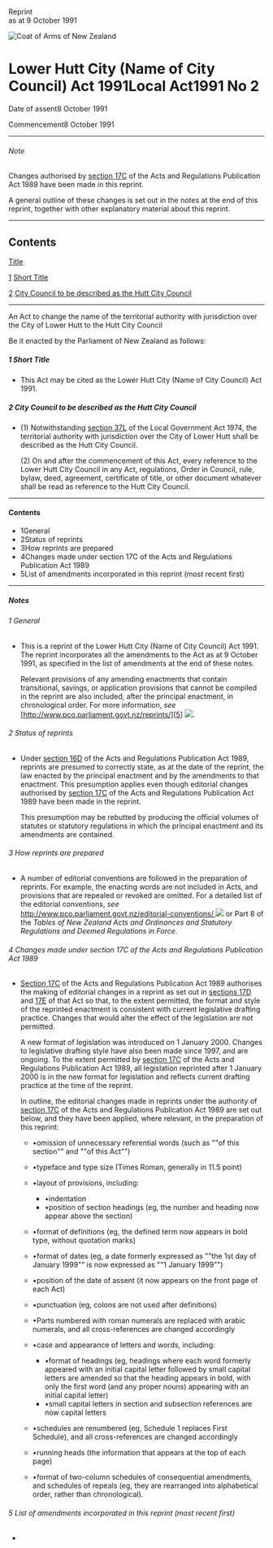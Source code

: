 Reprint  
as at 9 October 1991

![Coat of Arms of New Zealand](/images/leg-crest.jpg)

# Lower Hutt City (Name of City Council) Act 1991Local Act1991 No 2

Date of assent8 October 1991

Commencement8 October 1991

---

###### Note

Changes authorised by [section 17C][0] of the Acts and Regulations Publication Act 1989 have been made in this reprint.

A general outline of these changes is set out in the notes at the end of this reprint, together with other explanatory material about this reprint.

---

## Contents

[Title][1]

[1][2] [Short Title][2]

[2][3] [City Council to be described as the Hutt City Council][3]

---

An Act to change the name of the territorial authority with jurisdiction over the City of Lower Hutt to the Hutt City Council

Be it enacted by the Parliament of New Zealand as follows:

##### 1 Short Title
    
*   This Act may be cited as the Lower Hutt City (Name of City Council) Act 1991\.

##### 2 City Council to be described as the Hutt City Council
    
*   (1) Notwithstanding [section 37L][4] of the Local Government Act 1974, the territorial authority with jurisdiction over the City of Lower Hutt shall be described as the Hutt City Council.
    
    (2) On and after the commencement of this Act, every reference to the Lower Hutt City Council in any Act, regulations, Order in Council, rule, bylaw, deed, agreement, certificate of title, or other document whatever shall be read as reference to the Hutt City Council.

---

#### Contents
    
*   1General
*   2Status of reprints
*   3How reprints are prepared
*   4Changes made under section 17C of the Acts and Regulations Publication Act 1989
*   5List of amendments incorporated in this reprint (most recent first)

---

##### Notes

###### 1 General
    
*   This is a reprint of the Lower Hutt City (Name of City Council) Act 1991\. The reprint incorporates all the amendments to the Act as at 9 October 1991, as specified in the list of amendments at the end of these notes.
    
    Relevant provisions of any amending enactments that contain transitional, savings, or application provisions that cannot be compiled in the reprint are also included, after the principal enactment, in chronological order. For more information, _see_ [http://www.pco.parliament.govt.nz/reprints/][5] ![](/images/external_link.gif).

###### 2 Status of reprints
    
*   Under [section 16D][6] of the Acts and Regulations Publication Act 1989, reprints are presumed to correctly state, as at the date of the reprint, the law enacted by the principal enactment and by the amendments to that enactment. This presumption applies even though editorial changes authorised by [section 17C][0] of the Acts and Regulations Publication Act 1989 have been made in the reprint.
    
    This presumption may be rebutted by producing the official volumes of statutes or statutory regulations in which the principal enactment and its amendments are contained.

###### 3 How reprints are prepared
    
*   A number of editorial conventions are followed in the preparation of reprints. For example, the enacting words are not included in Acts, and provisions that are repealed or revoked are omitted. For a detailed list of the editorial conventions, _see_ [http://www.pco.parliament.govt.nz/editorial-conventions/ ][7] ![](/images/external_link.gif) or Part 8 of the _Tables of New Zealand Acts and Ordinances and Statutory Regulations and Deemed Regulations in Force_.

###### 4 Changes made under section 17C of the Acts and Regulations Publication Act 1989
    
*   [Section 17C][0] of the Acts and Regulations Publication Act 1989 authorises the making of editorial changes in a reprint as set out in [sections 17D][8] and [17E][9] of that Act so that, to the extent permitted, the format and style of the reprinted enactment is consistent with current legislative drafting practice. Changes that would alter the effect of the legislation are not permitted.
    
    A new format of legislation was introduced on 1 January 2000\. Changes to legislative drafting style have also been made since 1997, and are ongoing. To the extent permitted by [section 17C][0] of the Acts and Regulations Publication Act 1989, all legislation reprinted after 1 January 2000 is in the new format for legislation and reflects current drafting practice at the time of the reprint.
    
    In outline, the editorial changes made in reprints under the authority of [section 17C][0] of the Acts and Regulations Publication Act 1989 are set out below, and they have been applied, where relevant, in the preparation of this reprint:
        
    *   •omission of unnecessary referential words (such as ""of this section"" and ""of this Act"")
    *   •typeface and type size (Times Roman, generally in 11.5 point)
    *   •layout of provisions, including:
            
        *   •indentation
        *   •position of section headings (eg, the number and heading now appear above the section)
        
    *   •format of definitions (eg, the defined term now appears in bold type, without quotation marks)
    *   •format of dates (eg, a date formerly expressed as ""the 1st day of January 1999"" is now expressed as ""1 January 1999"")
    *   •position of the date of assent (it now appears on the front page of each Act)
    *   •punctuation (eg, colons are not used after definitions)
    *   •Parts numbered with roman numerals are replaced with arabic numerals, and all cross-references are changed accordingly
    *   •case and appearance of letters and words, including:
            
        *   •format of headings (eg, headings where each word formerly appeared with an initial capital letter followed by small capital letters are amended so that the heading appears in bold, with only the first word (and any proper nouns) appearing with an initial capital letter)
        *   •small capital letters in section and subsection references are now capital letters
        
    *   •schedules are renumbered (eg, Schedule 1 replaces First Schedule), and all cross-references are changed accordingly
    *   •running heads (the information that appears at the top of each page)
    *   •format of two-column schedules of consequential amendments, and schedules of repeals (eg, they are rearranged into alphabetical order, rather than chronological).
    
    

###### 5 List of amendments incorporated in this reprint (most recent first)
    
*   



[0]: http://www.legislation.govt.nz/act/local/1991/0002/latest/link.aspx?id=DLM195466
[1]: http://www.legislation.govt.nz/act/local/1991/0002/latest/whole.html#DLM80146
[2]: http://www.legislation.govt.nz/act/local/1991/0002/latest/whole.html#DLM80148
[3]: http://www.legislation.govt.nz/act/local/1991/0002/latest/whole.html#DLM80149
[4]: http://www.legislation.govt.nz/act/local/1991/0002/latest/link.aspx?id=DLM416459
[5]: http://www.pco.parliament.govt.nz/reprints/
[6]: http://www.legislation.govt.nz/act/local/1991/0002/latest/link.aspx?id=DLM195439
[7]: http://www.pco.parliament.govt.nz/editorial-conventions/
[8]: http://www.legislation.govt.nz/act/local/1991/0002/latest/link.aspx?id=DLM195468
[9]: http://www.legislation.govt.nz/act/local/1991/0002/latest/link.aspx?id=DLM195470